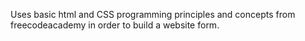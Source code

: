 Uses basic html and CSS programming principles and concepts from freecodeacademy in order to build a website form.
